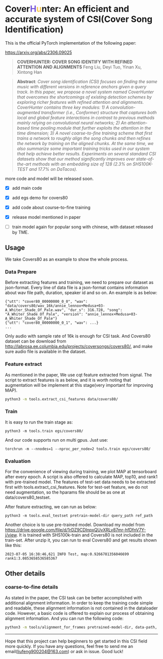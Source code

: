 # Cover<font color=#7555DA>H</font><font color=#F6C852>u</font>nter: An efficient and accurate system of CSI(Cover Song Identification)

This is the official PyTorch implementation of the following paper:

https://arxiv.org/abs/2306.09025

> **COVERHUNTER: COVER SONG IDENTIFY WITH REFINED ATTENTION AND ALIGNMENTS**
> Feng Liu, Deyi Tuo, Yinan Xu, Xintong Han

> **Abstract**: *Cover song identification (CSI) focuses on finding the same 
music with different versions in reference anchors given a query track. 
In this paper, we propose a novel system named CoverHunter that overcomes the 
shortcomings of existing detection schemes by exploring richer features with 
refined attention and alignments. 
CoverHunter contains three key modules: 1) A convolution-augmented transformer 
(i.e., Conformer) structure that captures both local and global feature 
interactions in contrast to previous methods mainly relying on convolutional 
neural networks; 2) An attention-based time pooling module that further 
exploits the attention in the time dimension; 3) A novel coarse-to-fine 
training scheme that first trains a network to roughly align the song chunks 
and then refines the network by training on the aligned chunks. 
At the same time, we also summarize some important training tricks used in our 
system that help achieve better results. Experiments on several standard CSI 
datasets show that our method significantly improves over state-of-the-art methods 
with an embedding size of 128 (2.3% on SHS100K-TEST and 17.7% on DaTacos).*

more code and model will be released soon.

- [x] add main code
- [x] add egs demo for covers80 
- [x] add code about course-to-fine training
- [x] release model mentioned in paper
- [ ] train model again for popular song with chinese, with dataset released by TME.


## Usage

We take Covers80 as an example to show the whole process.

### Data Prepare

Before extracting features and training, we need to prepare our dataset as json-format.
Every line of data file is a json-format contains information about wav file path, duration, speaker id and so on.
An example is as below: 

```text
{"utt": "cover80_00000000_0_0", "wav": "data/covers80/wav_16k/annie_lennox+Medusa+03-A_Whiter_Shade_Of_Pale.wav", "dur_s": 316.728, "song": "A_Whiter_Shade_Of_Pale", "version": "annie_lennox+Medusa+03-A_Whiter_Shade_Of_Pale"}
{"utt": "cover80_00000000_0_1", "wav": ...}
...
```

Only audio with sample rate of 16k is enough for CSI task. 
And Covers80 dataset can be download from http://labrosa.ee.columbia.edu/projects/coversongs/covers80/, and make sure
audio file is available in the dataset.

### Feature extract

As mentioned in the paper, We use cqt feature extracted from signal. The script to extract features is as below, and it is worth noting that augmentation will be implement at this stage(very important for improving MAP). 

```bash
python3 -m tools.extract_csi_features data/covers80/
```
 
### Train

It is easy to run the train stage as:
```
python3 -m tools.train egs/covers80/
```

And our code supports run on multi gpus. Just use:
```
torchrun -m --nnodes=1 --nproc_per_node=2 tools.train egs/covers80/
```

### Evaluation

For the convenience of viewing during training, we plot MAP at tensorboard after every epoch.
A script is also offered to calculate MAP, top10, and rank1 with pre-trained model.
The features of test-set data needs to be extracted first with tools.extract_csi_features.
Note for test-set feature, we do not need augmentation, so the hparams file should be as one at data/covers80_testset.

After feature extracting, we can run as below: 

```
python3 -m tools.eval_testset pretrain-model-dir query_path ref_path 
``` 
Another choice is to use pre-trained model. Download my model from https://drive.google.com/file/d/1rDZ9CDInpxQUvXRLv87mr-hfDfnV7Y-j/view.
It is trained with SHS100k-train and Covers80 is not included in the train-set. 
After unzip it, you can run to eval Covers80 and get results shown like this:

```
2023-07-05 16:38:46,621 INFO Test, map:0.9266781356046699 rank1:3.0853658536585367
```

## Other details

### coarse-to-fine details
As stated in the paper, the CSI task can be better accomplished 
with additional alignment information.
In order to keep the training code simple and readable,
these alignment information is not contained in the dataloader code.
However, a basic code is offered to 
explain our process of obtaining alignment information.
And you can run the following code:

```bash
python3 -m tools/alignment_for_frames pretrained-model-dir, data-path, output-alignment-path
```

---
Hope that this project can help beginners to get started in this CSI field more quickly. 
If you have any questions, feel free to send me an email(liufeng900204@163.com) or ask in issue. Good luck!